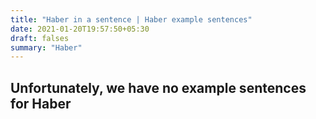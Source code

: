 ```yaml
---
title: "Haber in a sentence | Haber example sentences"
date: 2021-01-20T19:57:50+05:30
draft: falses
summary: "Haber"
---
```

## Unfortunately, we have no example sentences for Haber                 
